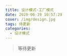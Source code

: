 ```yaml
---
title: 设计模式-工厂模式
date: 2020-06-19 10:57:29
cover: /img/design.jpg
tags: 待更新
categories:
  - 设计模式
---
```


> 等待更新